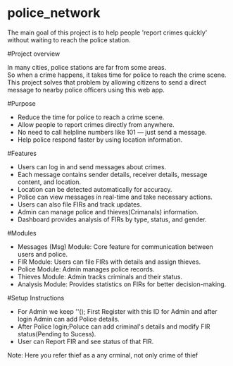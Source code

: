 # police_network

The main goal of this project is to help people 'report crimes quickly' without waiting to reach the police station.

#Project overview

In many cities, police stations are far from some areas.  
So when a crime happens, it takes time for police to reach the crime scene.  
This project solves that problem by allowing citizens to send a direct message to nearby police officers using this web app.  

#Purpose
- Reduce the time for police to reach a crime scene.
- Allow people to report crimes directly from anywhere.
- No need to call helpline numbers like 101 — just send a message.
- Help police respond faster by using location information.

#Features
- Users can log in and send messages about crimes.
- Each message contains sender details, receiver details, message content, and location.
- Location can be detected automatically for accuracy.
- Police can view messages in real-time and take necessary actions.
- Users can also file FIRs and track updates.
- Admin can manage police and thieves(Crimanals) information.
- Dashboard provides analysis of FIRs by type, status, and gender.

#Modules
- Messages (Msg) Module: Core feature for communication between users and police.
- FIR Module: Users can file FIRs with details and assign thieves.
- Police Module: Admin manages police records.
- Thieves Module: Admin tracks criminals and their status.
- Analysis Module: Provides statistics on FIRs for better decision-making.

#Setup Instructions
- For Admin we keep ''(); First Register with this ID for Admin and after login Admin can add Police details.
- After Police login;Poluce can add criminal's details and modify FIR status(Pending to Sucess).
- User can Report FIR and see status of that FIR.


Note: Here you refer thief as a any crminal, not only crime of thief
